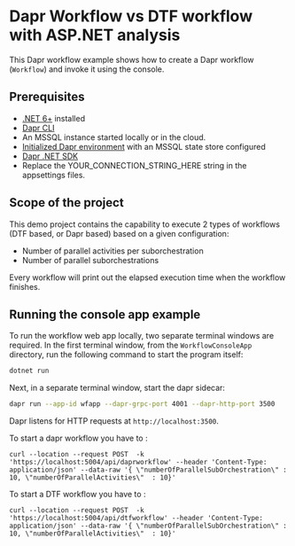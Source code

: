 # Dapr Workflow vs DTF workflow with ASP.NET analysis

This Dapr workflow example shows how to create a Dapr workflow (`Workflow`) and invoke it using the console.

## Prerequisites

- [.NET 6+](https://dotnet.microsoft.com/download) installed
- [Dapr CLI](https://docs.dapr.io/getting-started/install-dapr-cli/)
- An MSSQL instance started locally or in the cloud. 
- [Initialized Dapr environment](https://docs.dapr.io/getting-started/install-dapr-selfhost/) with an MSSQL state store configured
- [Dapr .NET SDK](https://github.com/dapr/dotnet-sdk/)
- Replace the YOUR_CONNECTION_STRING_HERE string in the appsettings files. 
## Scope of the project

This demo project contains the capability to execute 2 types of workflows (DTF based, or Dapr based) based on a given configuration:
- Number of parallel activities per suborchestration
- Number of parallel suborchestrations


Every workflow will print out the elapsed execution time when the workflow finishes. 

## Running the console app example

To run the workflow web app locally, two separate terminal windows are required.
In the first terminal window, from the `WorkflowConsoleApp` directory, run the following command to start the program itself:

```sh
dotnet run
```

Next, in a separate terminal window, start the dapr sidecar:

```sh
dapr run --app-id wfapp --dapr-grpc-port 4001 --dapr-http-port 3500
```

Dapr listens for HTTP requests at `http://localhost:3500`.

To start a  dapr workflow you have to : 

```curl
curl --location --request POST  -k 'https://localhost:5004/api/daprworkflow' --header 'Content-Type: application/json' --data-raw '{ \"numberOfParallelSubOrchestration\" : 10, \"numberOfParallelActivities\"  : 10}'
```

To start a DTF workflow you have to :

```curl
curl --location --request POST  -k 'https://localhost:5004/api/dtfworkflow' --header 'Content-Type: application/json' --data-raw '{ \"numberOfParallelSubOrchestration\" : 10, \"numberOfParallelActivities\"  : 10}'
```